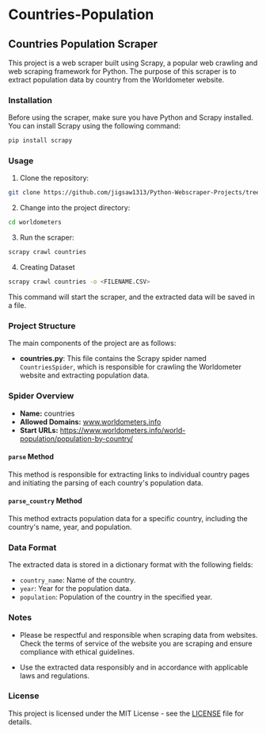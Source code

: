 # Countries-Population

## Countries Population Scraper

This project is a web scraper built using Scrapy, a popular web crawling and web scraping framework for Python. The purpose of this scraper is to extract population data by country from the Worldometer website.

### Installation

Before using the scraper, make sure you have Python and Scrapy installed. You can install Scrapy using the following command:

```bash
pip install scrapy
```

### Usage

1. Clone the repository:

```bash
git clone https://github.com/jigsaw1313/Python-Webscraper-Projects/tree/master/worldometers
```

2. Change into the project directory:

```bash
cd worldometers
```

3. Run the scraper:

```bash
scrapy crawl countries
```

4. Creating Dataset

```bash
scrapy crawl countries -o <FILENAME.CSV>
```

This command will start the scraper, and the extracted data will be saved in a file.

### Project Structure

The main components of the project are as follows:

- **countries.py**: This file contains the Scrapy spider named `CountriesSpider`, which is responsible for crawling the Worldometer website and extracting population data.

### Spider Overview

- **Name:** countries
- **Allowed Domains:** www.worldometers.info
- **Start URLs:** https://www.worldometers.info/world-population/population-by-country/

#### `parse` Method

This method is responsible for extracting links to individual country pages and initiating the parsing of each country's population data.

#### `parse_country` Method

This method extracts population data for a specific country, including the country's name, year, and population.

### Data Format

The extracted data is stored in a dictionary format with the following fields:

- `country_name`: Name of the country.
- `year`: Year for the population data.
- `population`: Population of the country in the specified year.

### Notes

- Please be respectful and responsible when scraping data from websites. Check the terms of service of the website you are scraping and ensure compliance with ethical guidelines.

- Use the extracted data responsibly and in accordance with applicable laws and regulations.

### License

This project is licensed under the MIT License - see the [LICENSE](LICENSE) file for details.